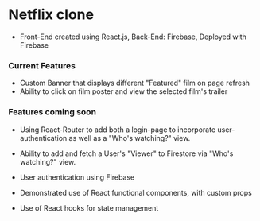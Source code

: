 # Netflix clone 

* Front-End created using React.js, Back-End: Firebase, Deployed with Firebase

### Current Features 

* Custom Banner that displays different "Featured" film on page refresh
* Ability to click on film poster and view the selected film's trailer

### Features coming soon

* Using React-Router to add both a login-page to incorporate user-authentication as well as a "Who's watching?" view.
* Ability to add and fetch a User's "Viewer" to Firestore via "Who's watching?" view.
* User authentication using Firebase

* Demonstrated use of React functional components, with custom props 
* Use of React hooks for state management
